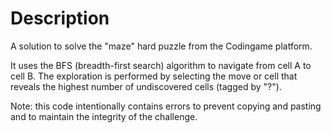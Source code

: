 # Description

A solution to solve the "maze" hard puzzle from the Codingame platform. 

It uses the BFS (breadth-first search) algorithm to navigate from cell A to cell B. 
The exploration is performed by selecting the move or cell that reveals the highest number of undiscovered cells (tagged by "?").

Note: this code intentionally contains errors to prevent copying and pasting and to maintain the integrity of the challenge.